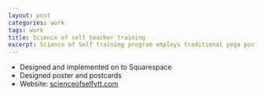 ```yaml
---
layout: post
categories: work
tags: work
title: Science of self teacher training
excerpt: Science of Self training program employs traditional yoga postures, breathing and purification techniques
---
```

* Designed and implemented on to Squarespace
* Designed poster and postcards
* Website: [scienceofselfytt.com](http://scienceofselfytt.com)

<div class="screenshot">
  <div class="screenshot-chrome">
    <img class="cld-hidpi" data-src="http://res.cloudinary.com/gutierrezalex/image/upload/v1509416045/scienceofself_qi2ctb.jpg">
  </div>
  <div class="flex">
    <div class="flex-1 p-1-r">
      <img class="cld-hidpi" data-src="http://res.cloudinary.com/gutierrezalex/image/upload/v1509416303/poster_qfewfc.jpg">
    </div>
    <div class="flex-1 p-1-l">
      <img class="cld-hidpi m-1-b" data-src="http://res.cloudinary.com/gutierrezalex/image/upload/v1509416302/postcard-front_mveria.jpg">
      <img class="cld-hidpi" data-src="http://res.cloudinary.com/gutierrezalex/image/upload/v1509416303/postcard-back_ky6zvv.jpg">
    </div>
  </div>
</div>
